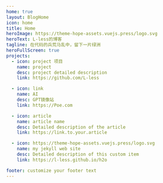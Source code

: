 ```yaml
---
home: true
layout: BlogHome
icon: home
title: Home
heroImage: https://theme-hope-assets.vuejs.press/logo.svg
heroText: L-less的博客
tagline: 在代码的兵荒马乱中，留下一片绿洲
heroFullScreen: true
projects:
  - icon: project 项目
    name: project
    desc: project detailed description
    link: https://github.com/L-less

  - icon: link
    name: AI
    desc: GPT镜像站
    link: https://Poe.com

  - icon: article
    name: article name
    desc: Detailed description of the article
    link: https://link.to.your.article

  - icon: https://theme-hope-assets.vuejs.press/logo.svg
    name: my jekyll web site
    desc: Detailed description of this custom item
    link: https://l-less.github.io/h2o

footer: customize your footer text
---
```


